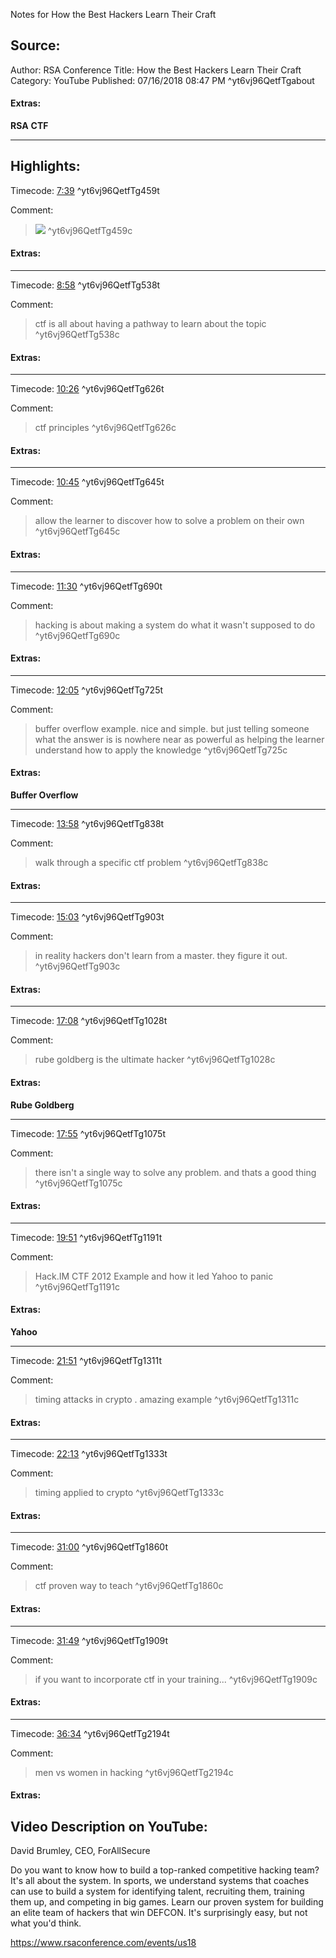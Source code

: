 Notes for How the Best Hackers Learn Their Craft

## Source:
Author: RSA Conference
Title: How the Best Hackers Learn Their Craft
Category: YouTube
Published: 07/16/2018 08:47 PM
 ^yt6vj96QetfTgabout

#### Extras:
**RSA** **CTF**


-----
## Highlights:

Timecode: [7:39](https://www.youtube.com/watch?v=6vj96QetfTg&t=459) ^yt6vj96QetfTg459t

Comment: 
> ![](https://a.cl.ly/yAu6oQnr) ^yt6vj96QetfTg459c

#### Extras:




-----
Timecode: [8:58](https://www.youtube.com/watch?v=6vj96QetfTg&t=538) ^yt6vj96QetfTg538t

Comment: 
>ctf is all about having a pathway to learn about the topic ^yt6vj96QetfTg538c

#### Extras:




-----
Timecode: [10:26](https://www.youtube.com/watch?v=6vj96QetfTg&t=626) ^yt6vj96QetfTg626t

Comment: 
>ctf principles ^yt6vj96QetfTg626c

#### Extras:




-----
Timecode: [10:45](https://www.youtube.com/watch?v=6vj96QetfTg&t=645) ^yt6vj96QetfTg645t

Comment: 
>allow the learner to discover how to solve a problem on their own ^yt6vj96QetfTg645c

#### Extras:




-----
Timecode: [11:30](https://www.youtube.com/watch?v=6vj96QetfTg&t=690) ^yt6vj96QetfTg690t

Comment: 
>hacking is about making a system do what it wasn't supposed to do ^yt6vj96QetfTg690c

#### Extras:




-----
Timecode: [12:05](https://www.youtube.com/watch?v=6vj96QetfTg&t=725) ^yt6vj96QetfTg725t

Comment: 
>buffer overflow example. nice and simple. but just telling someone what the answer is is nowhere near as powerful as helping the learner understand how to apply the knowledge ^yt6vj96QetfTg725c

#### Extras:
**Buffer Overflow**



-----
Timecode: [13:58](https://www.youtube.com/watch?v=6vj96QetfTg&t=838) ^yt6vj96QetfTg838t

Comment: 
>walk through a specific ctf problem ^yt6vj96QetfTg838c

#### Extras:




-----
Timecode: [15:03](https://www.youtube.com/watch?v=6vj96QetfTg&t=903) ^yt6vj96QetfTg903t

Comment: 
>in reality hackers don't learn from a master. they figure it out. ^yt6vj96QetfTg903c

#### Extras:




-----
Timecode: [17:08](https://www.youtube.com/watch?v=6vj96QetfTg&t=1028) ^yt6vj96QetfTg1028t

Comment: 
>rube goldberg is the ultimate hacker ^yt6vj96QetfTg1028c

#### Extras:
**Rube Goldberg**



-----
Timecode: [17:55](https://www.youtube.com/watch?v=6vj96QetfTg&t=1075) ^yt6vj96QetfTg1075t

Comment: 
>there isn't a single way to solve any problem. and thats a good thing ^yt6vj96QetfTg1075c

#### Extras:




-----
Timecode: [19:51](https://www.youtube.com/watch?v=6vj96QetfTg&t=1191) ^yt6vj96QetfTg1191t

Comment: 
>Hack.IM CTF 2012 Example and how it led Yahoo to panic ^yt6vj96QetfTg1191c

#### Extras:
**Yahoo**



-----
Timecode: [21:51](https://www.youtube.com/watch?v=6vj96QetfTg&t=1311) ^yt6vj96QetfTg1311t

Comment: 
>timing attacks in crypto . amazing example ^yt6vj96QetfTg1311c

#### Extras:




-----
Timecode: [22:13](https://www.youtube.com/watch?v=6vj96QetfTg&t=1333) ^yt6vj96QetfTg1333t

Comment: 
>timing applied to crypto ^yt6vj96QetfTg1333c

#### Extras:




-----
Timecode: [31:00](https://www.youtube.com/watch?v=6vj96QetfTg&t=1860) ^yt6vj96QetfTg1860t

Comment: 
>ctf proven way to teach ^yt6vj96QetfTg1860c

#### Extras:




-----
Timecode: [31:49](https://www.youtube.com/watch?v=6vj96QetfTg&t=1909) ^yt6vj96QetfTg1909t

Comment: 
>if you want to incorporate ctf in your training... ^yt6vj96QetfTg1909c

#### Extras:




-----
Timecode: [36:34](https://www.youtube.com/watch?v=6vj96QetfTg&t=2194) ^yt6vj96QetfTg2194t

Comment: 
>men vs women in hacking ^yt6vj96QetfTg2194c

#### Extras:





## Video Description on YouTube:
David Brumley, CEO, ForAllSecure

Do you want to know how to build a top-ranked competitive hacking team? It's all about the system. In sports, we understand systems that coaches can use to build a system for identifying talent, recruiting them, training them up, and competing in big games. Learn our proven system for building an elite team of hackers that win DEFCON. It's surprisingly easy, but not what you'd think.

https://www.rsaconference.com/events/us18
